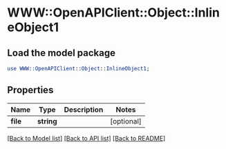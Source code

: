 # WWW::OpenAPIClient::Object::InlineObject1

## Load the model package
```perl
use WWW::OpenAPIClient::Object::InlineObject1;
```

## Properties
Name | Type | Description | Notes
------------ | ------------- | ------------- | -------------
**file** | **string** |  | [optional] 

[[Back to Model list]](../README.md#documentation-for-models) [[Back to API list]](../README.md#documentation-for-api-endpoints) [[Back to README]](../README.md)


